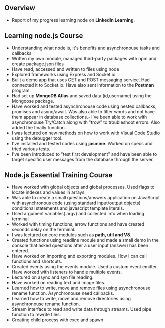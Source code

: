 
## Overview  
- Report of my progress learning node on **LinkedIn Learning**.

## Learning node.js Course

- Understanding what node is, it's benefits and asynchronouse tasks and callbacks
- Written my own module, managed third-party packages with npm and create package.json files
- Have read, accessed and written to files using node
- Explored frameworks using Express and Socket.io
 - Built a demo app that uses GET and POST messaging service. Had connected it to Socket.io. Have also sent information to the **Postman** program. 
-  Had set up **MongoDB Atlas** and saved data (id,username) using the Mongoose package.
- Have worked and tested asynchronouse code using nested callbacks, promises and async/await. Was also able to filter words and not have them appear in database collections.- I've been able to work with asynchronouse Try/Catch along with "trow" to troubleshoot errors. Also added the finally function.
- I was lectured on new methods on how to work with Visual Code Studio using the debugger tool. 
- I've installed and tested codes using **jasmine**. Worked on specs and tried various tests.
- I've been introduced to "test first development" and have been able to target specific user messages from the database through the server. 

## Node.js Essential Training Course

- Have worked with global objects and global processes.  Used flags to locate indexes and values in arrays. 
- Was able to create a small questions/answers application on JavaScript with asynchronous code (using standard input/output objects)  conditional statements and javascript template literals.
- Used argument variables(.argv) and collected info when loading terminal
- Worked with timing functions, arrow functions and have created seconds delay on the terminal. 
- I was lectured on core modules such as **path, util and V8**. 
- Created functions using readline module and made a small demo in the console that asked questions after a user input (answer) has been entered.
- Have worked on importing and exporting modules. How I can call functions and shortcuts.
- Created events using the events module. Used a custom event emitter. Have worked with listeners to handle multiple events. 
- Lectured on async and syn file reading.
- Have worked on reading text and image files. 
- Learned how to write, move and remove files using asynchronouse rename function. Asynchronouse need callbacks. 
- Learned how to write, move and remove directories using asynchronouse rename function.
- Stream interface to read and write data through streams. Used pipe function to rewrite files. 
- Creating child process with exec and spawn
```

```
